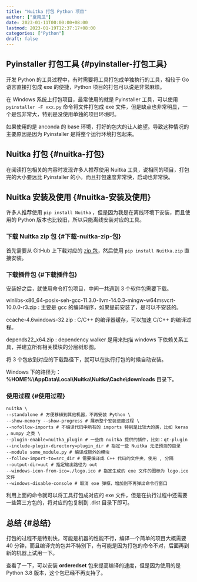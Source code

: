 ```yaml
---
title: "Nuitka 打包 Python 项目"
author: ["夏南瓜"]
date: 2023-01-11T00:00:00+08:00
lastmod: 2023-01-19T12:37:17+08:00
categories: ["Python"]
draft: false
---
```


## Pyinstaller 打包工具 {#pyinstaller-打包工具}

开发 Python 的工具过程中，有时需要将工具打包成单独执行的工具，相较于 Go 语言直接打包成 exe 的便捷，Python 项目的打包可以说是非常麻烦。

在 Windows 系统上打包项目，最常使用的就是 Pyinstaller 工具，可以使用 `pyinstaller -F xxx.py` 命令将文件打包成 exe 文件，但是缺点也非常明显，一个是包非常大，特别是没使用单独的项目环境时。

如果使用的是 anconda 的 base 环境，打好的包大的让人绝望。导致这种情况的主要原因是因为 Pyinstaller 是将整个运行环境打包起来。


## Nuitka 打包 {#nuitka-打包}

在阅读打包相关的内容时发现许多人推荐使用 Nuitka 工具，说相同的项目，打包完的大小要远比 Pyinstaller 的小，而且打包速度非常快，启动也非常快。


## Nuitka 安装及使用 {#nuitka-安装及使用}

许多人推荐使用 `pip install Nuitka` ，但是因为我是在离线环境下安装，而且使用的 Python 版本也比较旧，所以只能离线安装对应的工具。


### 下载 Nuitka zip 包 {#下载-nuitka-zip-包}

首先需要从 GitHub 上下载对应的 [zip 包](https://github.com/Nuitka/Nuitka)，然后使用 `pip install Nuitka.zip` 直接安装。


### 下载插件包 {#下载插件包}

安装好之后，就使用命令打包项目，中间一共遇到 3 个软件包需要下载。

winlibs-x86_64-posix-seh-gcc-11.3.0-llvm-14.0.3-mingw-w64msvcrt-10.0.0-r3.zip
: 主要是 gcc 的编译程序，如果提前安装了，是可以不安装的。

ccache-4.6windows-32.zip
: C/C++ 的编译器缓存，可以加速 C/C++ 的编译过程。

depends22_x64.zip
: dependency walker 是用来扫描 windows 下依赖关系工具，并建立所有相关模块的分层树形图。

将 3 个包放到对应的下载路径下，就可以在执行打包的时候自动安装。

Windows 下的路径为： **%HOME%\AppData\Local\Nuitka\Nuitka\Cache\downloads** 目录下。


### 使用过程 {#使用过程}

```shell
nuitka \
--standalone # 方便移植到其他机器，不再安装 Python \
--show-memory --show-progress # 展示整个安装进度过程 \
--nofollow-imports # 不编译代码中所有的 imports 特别是比较大的类，比如 keras ，numpy 之类 \
--plugin-enable=nuitka_plugin # 一些由 nuitka 提供的插件，比如：qt-plugin
--include-plugin-directory=plugin_dir # 指定一些 Nuitka 无法预测的目录
--module some_module.py # 编译成额外的模块
--follow-import-to=src_dir # 需要编译成 C++ 代码的文件夹，使用 , 分隔
--output-dir=uut # 指定输出路径为 out
--windows-icon-from-ico=./logo.ico # 指定生成的 exe 文件的图标为 logo.ico 文件
--windows-disable-console # 取消 exe 弹框，增加则不再弹出命令行窗口
```

利用上面的命令就可以将工具打包成对应的 exe 文件，但是在执行过程中还需要一些第三方包的，将对应的包复制到 .dist 目录下即可。


## 总结 {#总结}

打包的过程不是特别快，可能是机器的性能不行，编译一个简单的项目大概需要 40 分钟，而且编译完的包并不特别下，有可能是因为打包的命令不对，后面再到新的机器上试用一下。

查看了一下，可以安装 **orderedset** 包来提高编译的速度，但是因为使用的是 Python 3.8 版本，这个包已经不再支持了。
